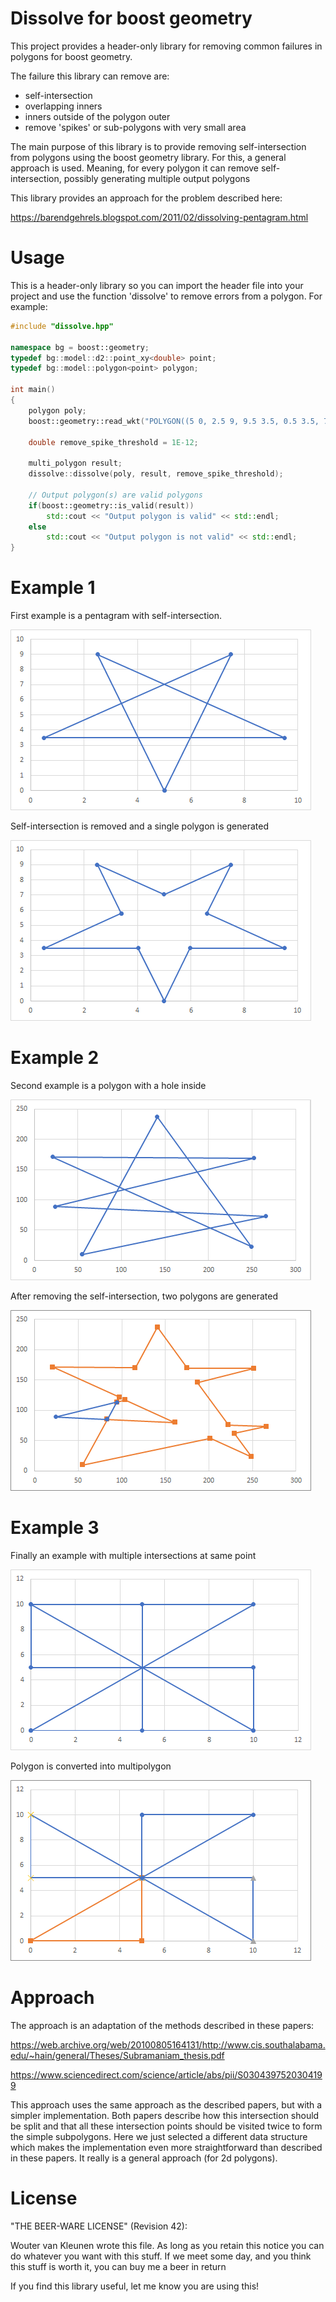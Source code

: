 # Dissolve for boost geometry

This project provides a header-only library for removing common failures in polygons for boost geometry. 

The failure this library can remove are: 
- self-intersection
- overlapping inners
- inners outside of the polygon outer
- remove 'spikes' or sub-polygons with very small area

The main purpose of this library is to provide removing self-intersection from polygons using the boost geometry library. For this, a general approach is used. Meaning, for every polygon it can remove self-intersection, possibly generating multiple output polygons

This library provides an approach for the problem described here:

https://barendgehrels.blogspot.com/2011/02/dissolving-pentagram.html

# Usage
This is a header-only library so you can import the header file into your project and use the function 'dissolve' to remove errors from a polygon. For example:

````C++
#include "dissolve.hpp"

namespace bg = boost::geometry;
typedef bg::model::d2::point_xy<double> point;
typedef bg::model::polygon<point> polygon;

int main()
{
	polygon poly;
	boost::geometry::read_wkt("POLYGON((5 0, 2.5 9, 9.5 3.5, 0.5 3.5, 7.5 9, 5 0))", poly);

	double remove_spike_threshold = 1E-12;

	multi_polygon result;
	dissolve::dissolve(poly, result, remove_spike_threshold);

	// Output polygon(s) are valid polygons
	if(boost::geometry::is_valid(result))
		std::cout << "Output polygon is valid" << std::endl;
	else
		std::cout << "Output polygon is not valid" << std::endl;
}
````

# Example 1
First example is a pentagram with self-intersection. 

![example 1 input](images/example_1_input.png)

Self-intersection is removed and a single polygon is generated

![example 1 output](images/example_1_output.png)

# Example 2
Second example is a polygon with a hole inside

![example 2 input](images/example_2_input.png)

After removing the self-intersection, two polygons are generated

![example 2 output](images/example_2_output.png)

# Example 3
Finally an example with multiple intersections at same point

![example 3 input](images/example_3_input.png)

Polygon is converted into multipolygon

![example 3 output](images/example_3_output.png)

# Approach
The approach is an adaptation of the methods described in these papers:

https://web.archive.org/web/20100805164131/http://www.cis.southalabama.edu/~hain/general/Theses/Subramaniam_thesis.pdf

https://www.sciencedirect.com/science/article/abs/pii/S0304397520304199

This approach uses the same approach as the described papers, but with a simpler implementation. Both papers describe how this intersection should be split and that all these intersection points should be visited twice to form the simple subpolygons. Here we just selected a different data structure which makes the implementation even more straightforward than described in these papers. It really is a general approach (for 2d polygons). 

# License
"THE BEER-WARE LICENSE" (Revision 42):

Wouter van Kleunen wrote this file.  As long as you retain this notice you can do whatever you want with this stuff. If we meet some day, and you think this stuff is worth it, you can buy me a beer in return

If you find this library useful, let me know you are using this!
